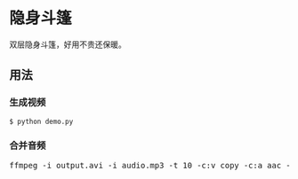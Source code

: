 # 隐身斗篷
双层隐身斗篷，好用不贵还保暖。

## 用法

### 生成视频
```bash
$ python demo.py
```

### 合并音频

<pre>
ffmpeg -i output.avi -i audio.mp3 -t 10 -c:v copy -c:a aac -strict experimental -map 0:v:0 -map 1:a:0 output.mp4
</pre>